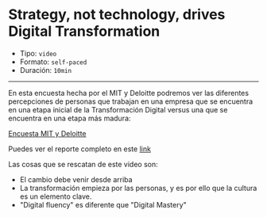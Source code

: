 # Strategy, not technology, drives Digital Transformation

* Tipo: `video`
* Formato: `self-paced`
* Duración: `10min`

***

En esta encuesta hecha por el MIT y Deloitte podremos ver
las diferentes percepciones de personas que trabajan en
una empresa que se encuentra en una etapa inicial de la
Transformación Digital versus una que se encuentra en una
etapa más madura:

[Encuesta MIT y Deloitte](https://www.useloom.com/share/a61274633cfd48e9b7f4fece950af6fc)

Puedes ver el reporte completo en este [link](https://www2.deloitte.com/content/dam/Deloitte/es/Documents/tecnologia/Deloitte_ES_Tecnologia-Strategy-not-techonology.pdf)

Las cosas que se rescatan de este video son:

* El cambio debe venir desde arriba
* La transformación empieza por las personas, y es por
	ello que la cultura es un elemento clave.
* "Digital fluency" es diferente que "Digital Mastery"
